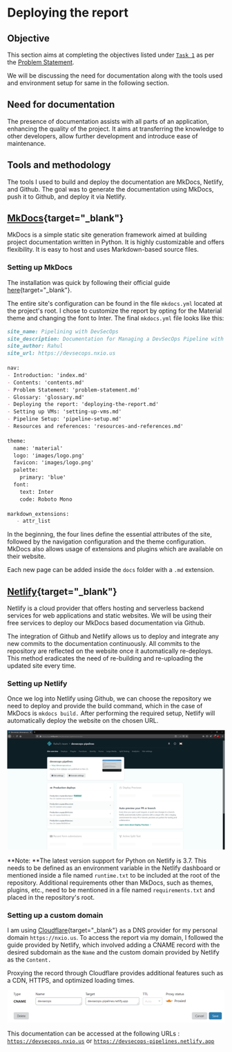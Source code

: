 # Deploying the report

## Objective

This section aims at completing the objectives listed under [`Task 1`](../problem-statement#task-1) as per the [Problem Statement](../problem-statement).

We will be discussing the need for documentation along with the tools used and environment setup for same in the following section.

## Need for documentation

The presence of documentation assists with all parts of an application, enhancing the quality of the project. It aims at transferring the knowledge to other developers, allow further development and introduce ease of maintenance.

## Tools and methodology

The tools I used to build and deploy the documentation are MkDocs, Netlify, and Github. The goal was to generate the documentation using MkDocs, push it to Github, and deploy it via Netlify.

## [MkDocs](https://www.mkdocs.org){target="_blank"}

MkDocs is a simple static site generation framework aimed at building project documentation written in Python. It is highly customizable and offers flexibility. It is easy to host and uses Markdown-based source files. 

### Setting up MkDocs

The installation was quick by following their official guide [here](https://www.mkdocs.org/#installation){target="_blank"}.

The entire site's configuration can be found in the file `mkdocs.yml` located at the project's root. I chose to customize the report by opting for the Material theme and changing the font to Inter. The final `mkdocs.yml` file looks like this:

```markdown
site_name: Pipelining with DevSecOps
site_description: Documentation for Managing a DevSecOps Pipeline with Secure Development and Operations
site_author: Rahul
site_url: https://devsecops.nxio.us

nav:
- Introduction: 'index.md'
- Contents: 'contents.md'
- Problem Statement: 'problem-statement.md'
- Glossary: 'glossary.md'
- Deploying the report: 'deploying-the-report.md'
- Setting up VMs: 'setting-up-vms.md'
- Pipeline Setup: 'pipeline-setup.md'
- Resources and references: 'resources-and-references.md'

theme: 
  name: 'material'
  logo: 'images/logo.png'
  favicon: 'images/logo.png'
  palette:
    primary: 'blue'
  font:
    text: Inter
    code: Roboto Mono

markdown_extensions:
   - attr_list
```

In the beginning, the four lines define the essential attributes of the site, followed by the navigation configuration and the theme configuration. MkDocs also allows usage of extensions and plugins which are available on their website.

Each new page can be added inside the `docs` folder with a `.md` extension.

## [Netlify](https://www.netlify.app){target="_blank"}

Netlify is a cloud provider that offers hosting and serverless backend services for web applications and static websites. We will be using their free services to deploy our MkDocs based documentation via Github.

The integration of Github and Netlify allows us to deploy and integrate any new commits to the documentation continuously. All commits to the repository are reflected on the website once it automatically re-deploys. This method eradicates the need of re-building and re-uploading the updated site every time.

### Setting up Netlify

Once we log into Netlify using Github, we can choose the repository we need to deploy and provide the build command, which in the case of MkDocs is `mkdocs build.` After performing the required setup, Netlify will automatically deploy the website on the chosen URL.

![Netlify Dashboard](images/Netlify.png)

**Note: **The latest version support for Python on Netlify is 3.7. This needs to be defined as an environment variable in the Netlify dashboard or mentioned inside a file named `runtime.txt` to be included at the root of the repository. Additional requirements other than MkDocs, such as themes, plugins, etc., need to be mentioned in a file named `requirements.txt` and placed in the repository's root. 

### Setting up a custom domain

I am using [Cloudflare](https://www.cloudflare.com){target="_blank"} as a DNS provider for my personal domain `https://nxio.us`. To access the report via my domain, I followed the guide provided by Netlify, which involved adding a CNAME record with the desired subdomain as the `Name` and the custom domain provided by Netlify as the `Content.`

Proxying the record through Cloudflare provides additional features such as a CDN, HTTPS, and optimized loading times.

![Cloudflare Settings](images/Cloudflare.png)

This documentation can be accessed at the following URLs : [`https://devsecops.nxio.us`](https://devsecops.nxio.us)  or [`https://devsecops-pipelines.netlify.app`](https://devsecops-pipelines.netlify.app)